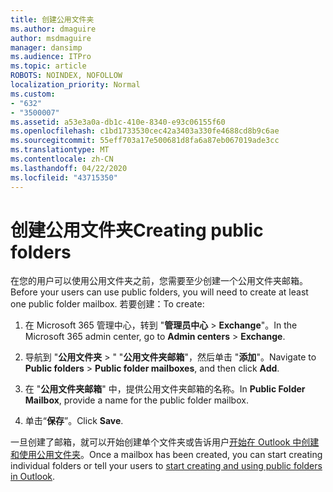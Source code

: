 ```yaml
---
title: 创建公用文件夹
ms.author: dmaguire
author: msdmaguire
manager: dansimp
ms.audience: ITPro
ms.topic: article
ROBOTS: NOINDEX, NOFOLLOW
localization_priority: Normal
ms.custom:
- "632"
- "3500007"
ms.assetid: a53e3a0a-db1c-410e-8340-e93c06155f60
ms.openlocfilehash: c1bd1733530cec42a3403a330fe4688cd8b9c6ae
ms.sourcegitcommit: 55eff703a17e500681d8fa6a87eb067019ade3cc
ms.translationtype: MT
ms.contentlocale: zh-CN
ms.lasthandoff: 04/22/2020
ms.locfileid: "43715350"
---
```

# <a name="creating-public-folders"></a><span data-ttu-id="05ada-102">创建公用文件夹</span><span class="sxs-lookup"><span data-stu-id="05ada-102">Creating public folders</span></span>

<span data-ttu-id="05ada-103">在您的用户可以使用公用文件夹之前，您需要至少创建一个公用文件夹邮箱。</span><span class="sxs-lookup"><span data-stu-id="05ada-103">Before your users can use public folders, you will need to create at least one public folder mailbox.</span></span> <span data-ttu-id="05ada-104">若要创建：</span><span class="sxs-lookup"><span data-stu-id="05ada-104">To create:</span></span>
  
1. <span data-ttu-id="05ada-105">在 Microsoft 365 管理中心，转到 "**管理员中心** \> **Exchange**"。</span><span class="sxs-lookup"><span data-stu-id="05ada-105">In the Microsoft 365 admin center, go to **Admin centers** \> **Exchange**.</span></span>

2. <span data-ttu-id="05ada-106">导航到 "**公用文件夹** \> " "**公用文件夹邮箱**"，然后单击 "**添加**"。</span><span class="sxs-lookup"><span data-stu-id="05ada-106">Navigate to **Public folders** \> **Public folder mailboxes**, and then click **Add**.</span></span>

3. <span data-ttu-id="05ada-107">在 "**公用文件夹邮箱**" 中，提供公用文件夹邮箱的名称。</span><span class="sxs-lookup"><span data-stu-id="05ada-107">In **Public Folder Mailbox**, provide a name for the public folder mailbox.</span></span>

4. <span data-ttu-id="05ada-108">单击“**保存**”。</span><span class="sxs-lookup"><span data-stu-id="05ada-108">Click **Save**.</span></span>

<span data-ttu-id="05ada-109">一旦创建了邮箱，就可以开始创建单个文件夹或告诉用户[开始在 Outlook 中创建和使用公用文件夹](https://support.office.com/article/Create-and-share-a-public-folder-in-Outlook-a2835011-d524-4a5c-a207-05c159bb2a97)。</span><span class="sxs-lookup"><span data-stu-id="05ada-109">Once a mailbox has been created, you can start creating individual folders or tell your users to [start creating and using public folders in Outlook](https://support.office.com/article/Create-and-share-a-public-folder-in-Outlook-a2835011-d524-4a5c-a207-05c159bb2a97).</span></span>
  
